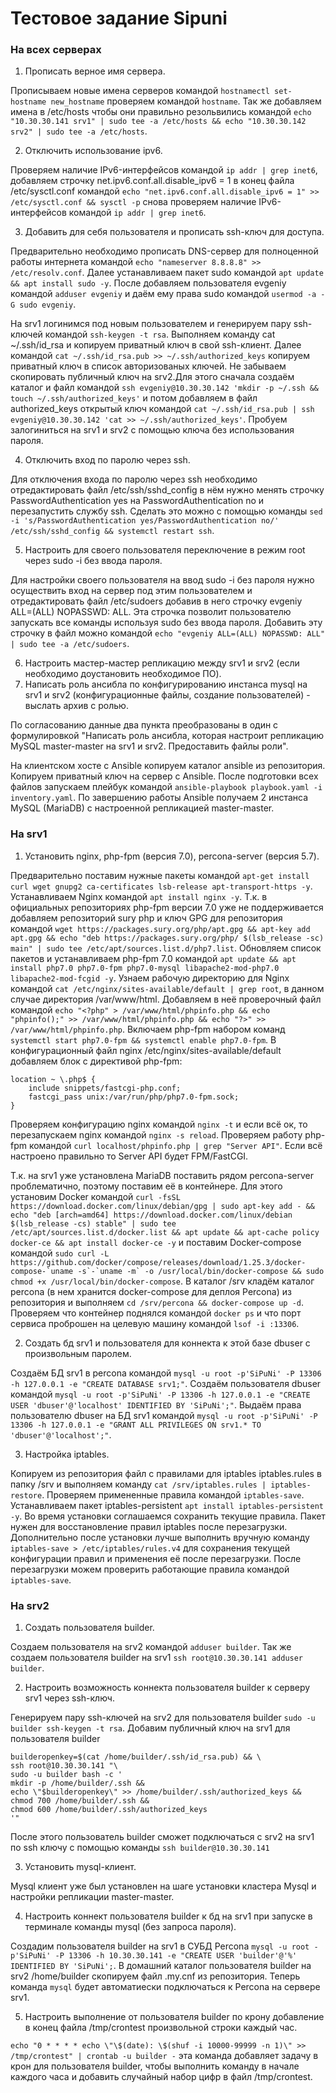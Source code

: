 # Тестовое задание Sipuni

### На всех серверах

1. Прописать верное имя сервера.

Прописываем новые имена серверов командой ```hostnamectl set-hostname new_hostname``` проверяем командой ```hostname```. Так же добавляем имена в /etc/hosts чтобы они правильно резольвились командой ```echo "10.30.30.141 srv1" | sudo tee -a /etc/hosts && echo "10.30.30.142 srv2" | sudo tee -a /etc/hosts```.

2. Отключить использование ipv6.

Проверяем наличие IPv6-интерфейсов командой ```ip addr | grep inet6```, добавляем строчку net.ipv6.conf.all.disable_ipv6 = 1 в конец файла /etc/sysctl.conf командой ```echo "net.ipv6.conf.all.disable_ipv6 = 1" >> /etc/sysctl.conf && sysctl -p``` снова проверяем наличие IPv6-интерфейсов командой ```ip addr | grep inet6```.

3. Добавить для себя пользователя и прописать ssh-ключ для доступа.

Предварительно необходимо прописать DNS-сервер для полноценной работы интернета командой ```echo "nameserver 8.8.8.8" >> /etc/resolv.conf```. Далее устанавливаем пакет sudo командой ```apt update && apt install sudo -y```. После добавляем пользователя evgeniy командой ```adduser evgeniy``` и даём ему права sudo командой ```usermod -a -G sudo evgeniy```. 

На srv1 логинимся под новым пользователем и генерируем пару ssh-ключей командой ```ssh-keygen -t rsa```. Выполняем команду cat ~/.ssh/id_rsa и копируем приватный ключ в свой ssh-клиент. Далее командой ```cat ~/.ssh/id_rsa.pub >> ~/.ssh/authorized_keys``` копируем приватный ключ в список авторизованых ключей. Не забываем скопировать публичный ключ на srv2.Для этого сначала создаём каталог и файл командой ```ssh evgeniy@10.30.30.142 'mkdir -p ~/.ssh && touch ~/.ssh/authorized_keys'``` и потом добавляем в файл authorized_keys открытый ключ командой ```cat ~/.ssh/id_rsa.pub | ssh evgeniy@10.30.30.142 'cat >> ~/.ssh/authorized_keys'```. Пробуем залогиниться на srv1 и srv2 с помощью ключа без использования пароля.

4. Отключить вход по паролю через ssh.

Для отключения входа по паролю через ssh необходимо отредактировать файл /etc/ssh/sshd_config в нём нужно менять строчку PasswordAuthentication yes на PasswordAuthentication no и перезапустить службу ssh. Сделать это можно с помощью команды ```sed -i 's/PasswordAuthentication yes/PasswordAuthentication no/' /etc/ssh/sshd_config && systemctl restart ssh```.

5. Настроить для своего пользователя переключение в режим root через sudo -i без ввода пароля.

Для настройки своего пользователя на ввод sudo -i без пароля нужно осуществить вход на сервер под этим пользователем и отредактировать файл /etc/sudoers добавив в него строчку evgeniy ALL=(ALL) NOPASSWD: ALL. Эта строчка позволит пользователю запускать все команды используя sudo без ввода пароля. Добавить эту строчку в файл можно командой ```echo "evgeniy ALL=(ALL) NOPASSWD: ALL" | sudo tee -a /etc/sudoers```.

6. Настроить мастер-мастер репликацию между srv1 и srv2 (если необходимо доустановить необходимое ПО).
7. Написать роль ансибла по конфигурированию инстанса mysql на srv1 и srv2 (конфигурационные файлы, создание пользователей) - выслать архив с ролью.

По согласованию данные два пункта преобразованы в один с формулировкой "Написать роль ансибла, которая настроит репликацию MySQL master-master на srv1 и srv2. Предоставить файлы роли".

На клиентском хосте с Ansible копируем каталог ansible из репозитория. Копируем приватный ключ на сервер с Ansible. После подготовки всех файлов запускаем плейбук командой ```ansible-playbook playbook.yaml -i inventory.yaml```. По завершению работы Ansible получаем 2 инстанса MySQL (MariaDB) с настроенной репликацией master-master.

### На srv1

1. Установить nginx, php-fpm (версия 7.0), percona-server (версия 5.7).

Предварительно поставим нужные пакеты командой ```apt-get install curl wget gnupg2 ca-certificates lsb-release apt-transport-https -y```.
Устанавливаем Nginx командой ```apt install nginx -y```. 
Т.к. в официальных репозиториях php-fpm версии 7.0 уже не поддерживается добавляем  репозиторий sury php и ключ GPG для репозитория командой ```wget https://packages.sury.org/php/apt.gpg && apt-key add apt.gpg && echo "deb https://packages.sury.org/php/ $(lsb_release -sc) main" | sudo tee /etc/apt/sources.list.d/php7.list```. Обновляем список пакетов и устанавливаем php-fpm 7.0 командой ```apt update && apt install php7.0 php7.0-fpm php7.0-mysql libapache2-mod-php7.0 libapache2-mod-fcgid -y```. Узнаем рабочую директорию для Nginx командой ```cat /etc/nginx/sites-available/default | grep root```, в данном случае директория /var/www/html. Добавляем в неё проверочный файл командой ```echo "<?php" > /var/www/html/phpinfo.php && echo "phpinfo();" >> /var/www/html/phpinfo.php && echo "?>" >> /var/www/html/phpinfo.php```. Включаем php-fpm набором команд ```systemctl start php7.0-fpm && systemctl enable php7.0-fpm```. В конфигурационный файл nginx /etc/nginx/sites-available/default добавляем блок с директивой php-fpm:

```
location ~ \.php$ {
    include snippets/fastcgi-php.conf;
    fastcgi_pass unix:/var/run/php/php7.0-fpm.sock;
}
```
Проверяем конфигурацию nginx командой ```nginx -t``` и если всё ок, то перезапускаем nginx командой ```nginx -s reload```. Проверяем работу php-fpm командой ```curl localhost/phpinfo.php | grep "Server API"```. Если всё настроено правильно то Server API будет FPM/FastCGI.

Т.к. на srv1 уже установлена MariaDB поставить рядом percona-server проблематично, поэтому поставим её в контейнере. Для этого установим Docker командой ```curl -fsSL https://download.docker.com/linux/debian/gpg | sudo apt-key add - && echo "deb [arch=amd64] https://download.docker.com/linux/debian $(lsb_release -cs) stable" | sudo tee /etc/apt/sources.list.d/docker.list && apt update && apt-cache policy docker-ce && apt install docker-ce -y``` и поставим Docker-compose командой ```sudo curl -L https://github.com/docker/compose/releases/download/1.25.3/docker-compose-`uname -s`-`uname -m` -o /usr/local/bin/docker-compose && sudo chmod +x /usr/local/bin/docker-compose```. В каталог /srv кладём каталог percona (в нем хранится docker-compose для деплоя Percona) из репозитория и выполняем ```cd /srv/percona && docker-compose up -d```. Проверяем что контейнер поднялся командой ```docker ps``` и что порт сервиса проброшен на целевую машину командой ```lsof -i :13306```. 

2. Создать бд srv1 и пользователя для коннекта к этой базе dbuser c произвольным паролем.

Создаём БД srv1 в percona командой ```mysql -u root -p'SiPuNi' -P 13306 -h 127.0.0.1 -e "CREATE DATABASE srv1;"```. Создаём пользователя dbuser командой ```mysql -u root -p'SiPuNi' -P 13306 -h 127.0.0.1 -e "CREATE USER 'dbuser'@'localhost' IDENTIFIED BY 'SiPuNi';"```. Выдаём права пользователю dbuser на БД srv1 командой ```mysql -u root -p'SiPuNi' -P 13306 -h 127.0.0.1 -e "GRANT ALL PRIVILEGES ON srv1.* TO 'dbuser'@'localhost';"```.

3. Настройка iptables.

Копируем из репозитория файл с правилами для iptables iptables.rules в папку /srv и выполняем команду ```cat /srv/iptables.rules | iptables-restore```. Проверяем примененные правила командой ```iptables-save```. Устанавливаем пакет iptables-persistent ```apt install iptables-persistent -y```. Во время установки соглашаемся сохранить текущие правила. Пакет нужен для восстановление правил iptables после перезагрузки. Дополнительно после установки лучше выполнить вручную команду ```iptables-save > /etc/iptables/rules.v4``` для сохранения текущей конфигурации правил и применения её после перезагрузки. После перезагрузки можем проверить работающие правила командой ```iptables-save```.

### На srv2

1. Создать пользователя builder.

Создаем пользователя на srv2 командой ```adduser builder```. Так же создаем пользователя builder на srv1 ```ssh root@10.30.30.141 adduser builder```. 

2. Настроить возможность коннекта пользователя builder к серверу srv1 через ssh-ключ.

Генерируем пару ssh-ключей на srv2 для пользователя builder ```sudo -u builder ssh-keygen -t rsa```. Добавим публичный ключ на srv1 для пользователя builder 
```
builderopenkey=$(cat /home/builder/.ssh/id_rsa.pub) && \
ssh root@10.30.30.141 "\
sudo -u builder bash -c '
mkdir -p /home/builder/.ssh &&
echo \"$builderopenkey\" >> /home/builder/.ssh/authorized_keys &&
chmod 700 /home/builder/.ssh &&
chmod 600 /home/builder/.ssh/authorized_keys
'"
```
После этого пользователь builder сможет подключаться с srv2 на srv1 по ssh ключу с помощью команды ```ssh builder@10.30.30.141```

3. Установить mysql-клиент.

Mysql клиент уже был установлен на шаге установки кластера Mysql и настройки репликации master-master.

4. Настроить коннект пользователя builder к бд на srv1 при запуске в терминале команды mysql (без запроса пароля).

Создадим пользователя builder на srv1 в СУБД Percona ```mysql -u root -p'SiPuNi' -P 13306 -h 10.30.30.141 -e "CREATE USER 'builder'@'%' IDENTIFIED BY 'SiPuNi';```.
В домашний каталог пользователя builder на srv2 /home/builder скопируем файл .my.cnf из репозитория. Теперь команда ```mysql``` будет автоматиески подключаться к Percona на сервере srv1.

5. Настроить выполнение от пользователя builder по крону добавление в конец файла /tmp/crontest произвольной строки каждый час.

```echo "0 * * * * echo \"\$(date): \$(shuf -i 10000-99999 -n 1)\" >> /tmp/crontest" | crontab -u builder -``` эта команда добавляет задачу в крон для пользователя builder, чтобы выполнить команду в начале каждого часа и добавить случайный набор цифр в файл /tmp/crontest.